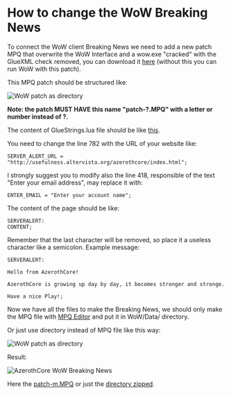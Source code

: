 # How to change the WoW Breaking News

To connect the WoW client Breaking News we need to add a new patch MPQ that overwrite the WoW Interface and a wow.exe "cracked" with the GlueXML check removed, you can download it [here](https://mega.nz/#!Q5QR1SjJ!Arg1O1F7Mr5U6tE9aZcH0iFndYcGBK_AmfvZTn4kUjg) (without this you can run WoW with this patch).

This MPQ patch should be structured like:

![WoW patch as directory](https://i.postimg.cc/tJy8NSYX/patch-structure.pnghttps://i.postimg.cc/L5YgvT7b/Wo-W-structure.png)

**Note: the patch MUST HAVE this name "patch-?.MPQ" with a letter or number instead of ?.**

The content of GlueStrings.lua file should be like [this](https://pastebin.com/8T6XfPxX).

You need to change the line 782 with the URL of your website like:

```
SERVER_ALERT_URL = "http://usefulness.altervista.org/azerothcore/index.html";
```

I strongly suggest you to modify also the line 418, responsible of the text "Enter your email address", may replace it with:
```
ENTER_EMAIL = "Enter your account name";
```

The content of the page should be like:

```
SERVERALERT:
CONTENT;
```

Remember that the last character will be removed, so place it a useless character like a semicolon.
Example message:

```
SERVERALERT:

Hello from AzerothCore!

AzerothCore is growing up day by day, it becomes stronger and stronge.

Have a nice Play!;
```

Now we have all the files to make the Breaking News, we should only make the MPQ file with [MPQ Editor](http://www.zezula.net/en/mpq/download.html) and put it in WoW/Data/ directory.

Or just use directory instead of MPQ file like this way:

![WoW patch as directory](https://i.postimg.cc/L5YgvT7b/Wo-W-structure.png)

Result:

![AzerothCore WoW Breaking News](https://i.postimg.cc/9Fb7WD20/Breaking-News.png)

Here the [patch-m.MPQ](https://mega.nz/#!NhYjSKQC!w1CxZwqie5HJPgAtj_0J5stBPUU_wo8AM-tjHZrJ4Yg) or just the [directory zipped](https://mega.nz/#!JlIziI5R!Hh-MZqDd0sujCGHZ5sBSLaVbN8uLUdlHXPZbxnyjF4s).

